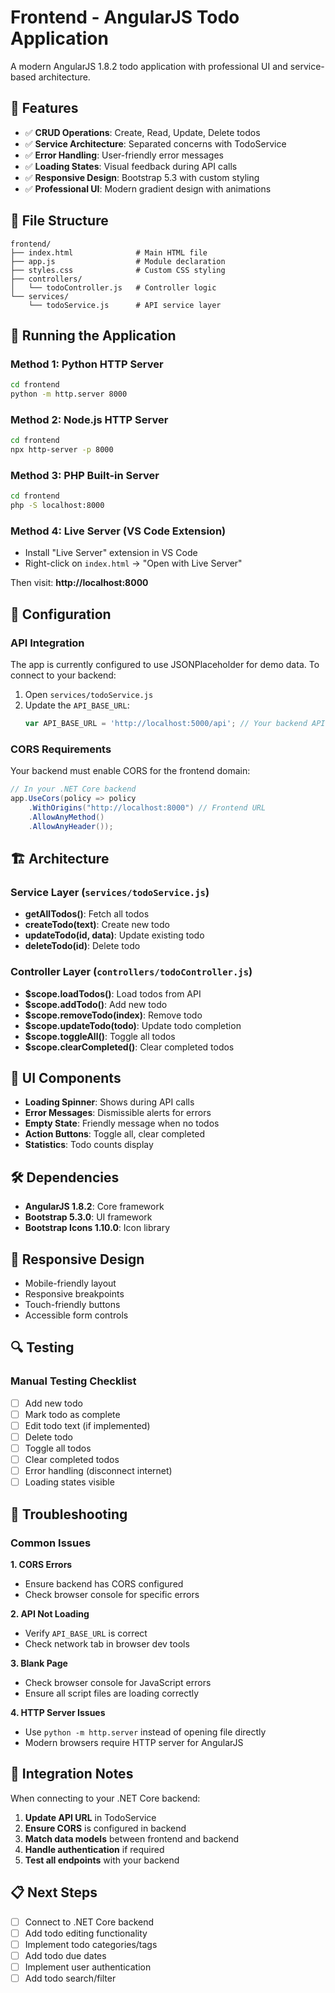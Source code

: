 # Frontend - AngularJS Todo Application

A modern AngularJS 1.8.2 todo application with professional UI and service-based architecture.

## 🎯 Features

- ✅ **CRUD Operations**: Create, Read, Update, Delete todos
- ✅ **Service Architecture**: Separated concerns with TodoService
- ✅ **Error Handling**: User-friendly error messages
- ✅ **Loading States**: Visual feedback during API calls
- ✅ **Responsive Design**: Bootstrap 5.3 with custom styling
- ✅ **Professional UI**: Modern gradient design with animations

## 📁 File Structure

```
frontend/
├── index.html              # Main HTML file
├── app.js                  # Module declaration
├── styles.css              # Custom CSS styling
├── controllers/
│   └── todoController.js   # Controller logic
└── services/
    └── todoService.js      # API service layer
```

## 🚀 Running the Application

### Method 1: Python HTTP Server
```bash
cd frontend
python -m http.server 8000
```

### Method 2: Node.js HTTP Server
```bash
cd frontend
npx http-server -p 8000
```

### Method 3: PHP Built-in Server
```bash
cd frontend
php -S localhost:8000
```

### Method 4: Live Server (VS Code Extension)
- Install "Live Server" extension in VS Code
- Right-click on `index.html` → "Open with Live Server"

Then visit: **http://localhost:8000**

## 🔧 Configuration

### API Integration

The app is currently configured to use JSONPlaceholder for demo data. To connect to your backend:

1. Open `services/todoService.js`
2. Update the `API_BASE_URL`:
   ```javascript
   var API_BASE_URL = 'http://localhost:5000/api'; // Your backend API
   ```

### CORS Requirements

Your backend must enable CORS for the frontend domain:
```csharp
// In your .NET Core backend
app.UseCors(policy => policy
    .WithOrigins("http://localhost:8000") // Frontend URL
    .AllowAnyMethod()
    .AllowAnyHeader());
```

## 🏗 Architecture

### Service Layer (`services/todoService.js`)
- **getAllTodos()**: Fetch all todos
- **createTodo(text)**: Create new todo
- **updateTodo(id, data)**: Update existing todo
- **deleteTodo(id)**: Delete todo

### Controller Layer (`controllers/todoController.js`)
- **$scope.loadTodos()**: Load todos from API
- **$scope.addTodo()**: Add new todo
- **$scope.removeTodo(index)**: Remove todo
- **$scope.updateTodo(todo)**: Update todo completion
- **$scope.toggleAll()**: Toggle all todos
- **$scope.clearCompleted()**: Clear completed todos

## 🎨 UI Components

- **Loading Spinner**: Shows during API calls
- **Error Messages**: Dismissible alerts for errors
- **Empty State**: Friendly message when no todos
- **Action Buttons**: Toggle all, clear completed
- **Statistics**: Todo counts display

## 🛠 Dependencies

- **AngularJS 1.8.2**: Core framework
- **Bootstrap 5.3.0**: UI framework
- **Bootstrap Icons 1.10.0**: Icon library

## 📱 Responsive Design

- Mobile-friendly layout
- Responsive breakpoints
- Touch-friendly buttons
- Accessible form controls

## 🔍 Testing

### Manual Testing Checklist
- [ ] Add new todo
- [ ] Mark todo as complete
- [ ] Edit todo text (if implemented)
- [ ] Delete todo
- [ ] Toggle all todos
- [ ] Clear completed todos
- [ ] Error handling (disconnect internet)
- [ ] Loading states visible

## 🚨 Troubleshooting

### Common Issues

**1. CORS Errors**
- Ensure backend has CORS configured
- Check browser console for specific errors

**2. API Not Loading**
- Verify `API_BASE_URL` is correct
- Check network tab in browser dev tools

**3. Blank Page**
- Check browser console for JavaScript errors
- Ensure all script files are loading correctly

**4. HTTP Server Issues**
- Use `python -m http.server` instead of opening file directly
- Modern browsers require HTTP server for AngularJS

## 🔗 Integration Notes

When connecting to your .NET Core backend:

1. **Update API URL** in TodoService
2. **Ensure CORS** is configured in backend
3. **Match data models** between frontend and backend
4. **Handle authentication** if required
5. **Test all endpoints** with your backend

## 📋 Next Steps

- [ ] Connect to .NET Core backend
- [ ] Add todo editing functionality
- [ ] Implement todo categories/tags
- [ ] Add todo due dates
- [ ] Implement user authentication
- [ ] Add todo search/filter